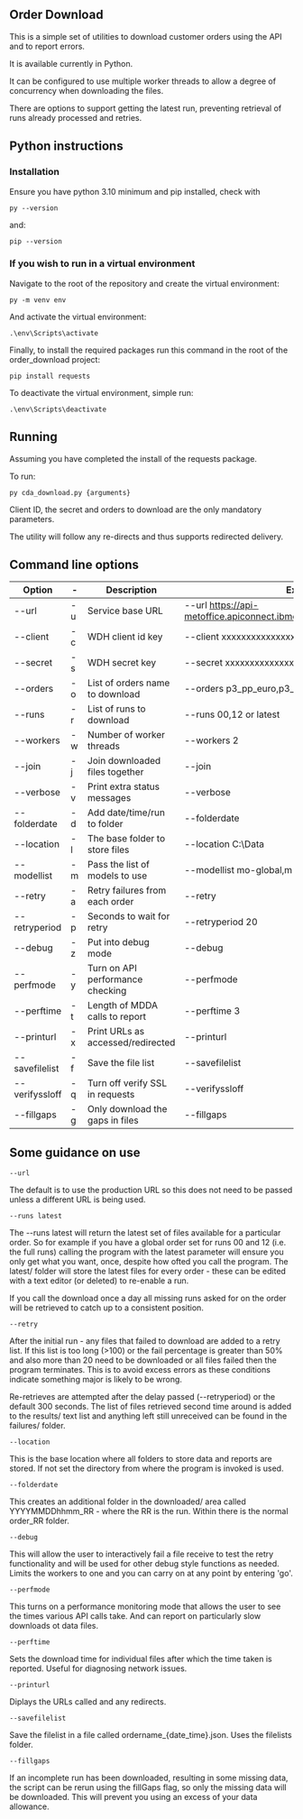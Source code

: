 ## Order Download

This is a simple set of utilities to download customer orders using the API and to report errors.

It is available currently in Python.

It can be configured to use multiple worker threads to allow a degree of concurrency when downloading the files.

There are options to support getting the latest run, preventing retrieval of runs already processed and retries.

## Python instructions

### Installation

Ensure you have python 3.10 minimum and pip installed, check with
```
py --version
```
and:

```
pip --version
```

### If you wish to run in a virtual environment

Navigate to the root of the repository and create the virtual environment:
```
py -m venv env
```
And activate the virtual environment:

```
.\env\Scripts\activate
```

Finally, to install the required packages run this command in the root of the order_download project:
```
pip install requests
```

To deactivate the virtual environment, simple run:
```
.\env\Scripts\deactivate
```

## Running

Assuming you have completed the install of the requests package.

To run:
```
py cda_download.py {arguments}
```
Client ID, the secret and orders to download are the only mandatory parameters.

The utility will follow any re-directs and thus supports redirected delivery.

## Command line options

| Option          | - | Description                           | Example of use                                                    | Default |
| --------------- | - |--------------------------------- | ---------------------------------------------------------------|-------- |
| --url           | -u| Service base URL                 | --url https://api-metoffice.apiconnect.ibmcloud.com/metoffice/production/1.0.0 |         |  
| --client        | -c| WDH client id key                 | --client xxxxxxxxxxxxxxxxxxxxxxxxxxxxxxxxxxxx    |         |  
| --secret        | -s| WDH secret key                    | --secret xxxxxxxxxxxxxxxxxxxxxxxxxxxxxxxxxxxx    |         |  
| --orders        | -o| List of orders name to download  | --orders p3_pp_euro,p3_pp_global                  |         |  
| --runs          | -r| List of runs to download         | --runs 00,12 or latest                            | 0,6,12,18 |  
| --workers       | -w| Number of worker threads         | --workers 2                                       | 4       |  
| --join          | -j| Join downloaded files together   | --join                                            | False   | 
| --verbose       | -v| Print extra status messages      | --verbose                                         | False   | 
| --folderdate    | -d| Add date/time/run to folder      | --folderdate                                      | False   | 
| --location      | -l| The base folder to store files   | --location C:\Data                                |         | 
| --modellist     | -m| Pass the list of models to use   | --modellist mo-global,m-uk-latlon                 |         | 
| --retry         | -a| Retry failures from each order   | --retry                                           | False   | 
| --retryperiod   | -p| Seconds to wait for retry        | --retryperiod 20                                  | 30      | 
| --debug         | -z| Put into debug mode              | --debug                                           | False   | 
| --perfmode      | -y| Turn on API performance checking | --perfmode                                        | False   | 
| --perftime      | -t| Length of MDDA calls to report   | --perftime 3                                      | 10      | 
| --printurl      | -x| Print URLs as accessed/redirected | --printurl                                       | False   | 
| --savefilelist  | -f| Save the file list               | --savefilelist                                    | False   |
| --verifyssloff  | -q| Turn off verify SSL in requests  | --verifyssloff                                    | False   | 
| --fillgaps      | -g| Only download the gaps in files  | --fillgaps                                        | False   |



## Some guidance on use

```
--url 
```

The default is to use the production URL so this does not need to be passed unless a different URL is being used.

```
--runs latest
```

The --runs latest will return the latest set of files available for a particular order.  So for example if you have a global order set for runs 00 and 12 (i.e. the full runs) calling the program with the latest parameter will ensure you only get what you want, once, despite how ofted you call the program.  The latest/ folder will store the latest files for every order - these can be edited with a text editor (or deleted) to re-enable a run.

If you call the download once a day all missing runs asked for on the order will be retrieved to catch up to a consistent position.

```
--retry
```

After the initial run - any files that failed to download are added to a retry list.  If this list is too long (>100) or the fail percentage is greater than 50% and also more than 20 need to be downloaded or all files failed then the program terminates.  This is to avoid excess errors as these conditions indicate something major is likely to be wrong.

Re-retrieves are attempted after the delay passed (--retryperiod) or the default 300 seconds.  The list of files retrieved second time around is added to the results/ text list and anything left still unreceived can be found in the failures/ folder.


```
--location
```

This is the base location where all folders to store data and reports are stored.  If not set the directory from where the program is invoked is used.


```
--folderdate
```

This creates an additional folder in the downloaded/ area called YYYYMMDDhhmm_RR - where the RR is the run.  Within there is the normal order_RR folder.

```
--debug
```
 
This will allow the user to interactively fail a file receive to test the retry functionality and will be used for other debug style functions as needed. 
Limits the workers to one and you can carry on at any point by entering 'go'.

```
--perfmode
```

This turns on a performance monitoring mode that allows the user to see the times various API calls take.  And can report on particularly slow downloads ot data files.

```
--perftime
```

Sets the download time for individual files after which the time taken is reported.  Useful for diagnosing network issues.

```
--printurl
```

Diplays the URLs called and any redirects.  

```
--savefilelist
```

Save the filelist in a file called ordername_{date_time}.json.  Uses the filelists folder.

```
--fillgaps
```

If an incomplete run has been downloaded, resulting in some missing data, the script can be rerun using the fillGaps flag, so only the missing data will be downloaded. This will prevent you using an excess of your data allowance.